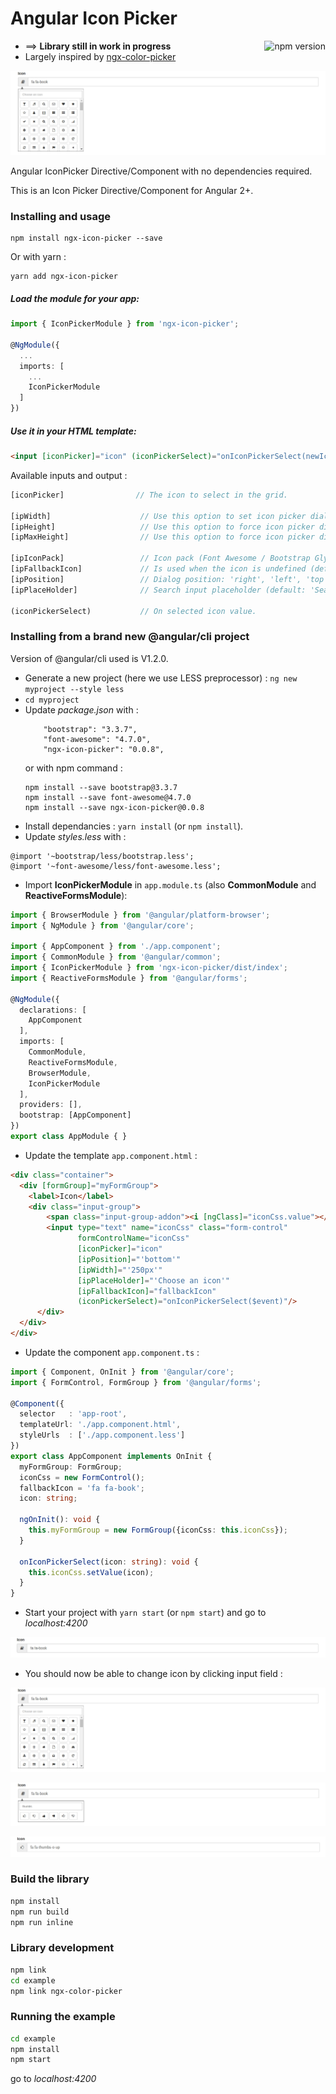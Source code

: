 # Angular Icon Picker

<a href="https://badge.fury.io/js/ngx-icon-picker"><img src="https://badge.fury.io/js/ngx-icon-picker.svg" align="right" alt="npm version" height="18"></a>

* ==> **Library still in work in progress**
* Largely inspired by [ngx-color-picker](https://github.com/zefoy/ngx-color-picker)


![demo_02](https://github.com/tech-advantage/ngx-icon-picker/blob/master/doc/demo_02.jpg)


Angular IconPicker Directive/Component with no dependencies required.

This is an Icon Picker Directive/Component for Angular 2+.

### Installing and usage

    npm install ngx-icon-picker --save
    
Or with yarn : 

    yarn add ngx-icon-picker
    
##### Load the module for your app:

```typescript
import { IconPickerModule } from 'ngx-icon-picker';

@NgModule({
  ...
  imports: [
    ...
    IconPickerModule
  ]
})
```

##### Use it in your HTML template:

```html
<input [iconPicker]="icon" (iconPickerSelect)="onIconPickerSelect(newIcon)"/>
```

Available inputs and output :

```typescript
[iconPicker]                // The icon to select in the grid.

[ipWidth]                    // Use this option to set icon picker dialog width (default: '230px').
[ipHeight]                   // Use this option to force icon picker dialog height (default: 'auto').
[ipMaxHeight]                // Use this option to force icon picker dialog max-height (default: '200px').

[ipIconPack]                 // Icon pack (Font Awesome / Bootstrap Glyphicon): 'fa', 'bs', 'all' (default: 'all').
[ipFallbackIcon]             // Is used when the icon is undefined (default: 'fa fa-user-plus').
[ipPosition]                 // Dialog position: 'right', 'left', 'top', 'bottom' (default: 'right').
[ipPlaceHolder]              // Search input placeholder (default: 'Search icon...').

(iconPickerSelect)           // On selected icon value.

```

    
### Installing from a brand new @angular/cli project

Version of @angular/cli used is V1.2.0.

* Generate a new project (here we use LESS preprocessor) : `ng new myproject --style less`
* `cd myproject`
* Update *package.json* with : 
  ```
      "bootstrap": "3.3.7",
      "font-awesome": "4.7.0",
      "ngx-icon-picker": "0.0.8",
  ```
  or with npm command :
  ```
  npm install --save bootstrap@3.3.7
  npm install --save font-awesome@4.7.0
  npm install --save ngx-icon-picker@0.0.8
  ```
* Install dependancies : `yarn install` (or `npm install`).
* Update *styles.less* with :
```less
@import '~bootstrap/less/bootstrap.less';
@import '~font-awesome/less/font-awesome.less';
```
* Import **IconPickerModule** in `app.module.ts` (also **CommonModule** and **ReactiveFormsModule**): 
```typescript
import { BrowserModule } from '@angular/platform-browser';
import { NgModule } from '@angular/core';

import { AppComponent } from './app.component';
import { CommonModule } from '@angular/common';
import { IconPickerModule } from 'ngx-icon-picker/dist/index';
import { ReactiveFormsModule } from '@angular/forms';

@NgModule({
  declarations: [
    AppComponent
  ],
  imports: [
    CommonModule,
    ReactiveFormsModule,
    BrowserModule,
    IconPickerModule
  ],
  providers: [],
  bootstrap: [AppComponent]
})
export class AppModule { }
```
* Update the template `app.component.html` : 
```html
<div class="container">
  <div [formGroup]="myFormGroup">
    <label>Icon</label>
    <div class="input-group">
        <span class="input-group-addon"><i [ngClass]="iconCss.value"></i></span>
        <input type="text" name="iconCss" class="form-control"
               formControlName="iconCss"
               [iconPicker]="icon"
               [ipPosition]="'bottom'"
               [ipWidth]="'250px'"
               [ipPlaceHolder]="'Choose an icon'"
               [ipFallbackIcon]="fallbackIcon"
               (iconPickerSelect)="onIconPickerSelect($event)"/>
      </div>
  </div>
</div>
```

* Update the component `app.component.ts` : 
```typescript
import { Component, OnInit } from '@angular/core';
import { FormControl, FormGroup } from '@angular/forms';

@Component({
  selector   : 'app-root',
  templateUrl: './app.component.html',
  styleUrls  : ['./app.component.less']
})
export class AppComponent implements OnInit {
  myFormGroup: FormGroup;
  iconCss = new FormControl();
  fallbackIcon = 'fa fa-book';
  icon: string;

  ngOnInit(): void {
    this.myFormGroup = new FormGroup({iconCss: this.iconCss});
  }

  onIconPickerSelect(icon: string): void {
    this.iconCss.setValue(icon);
  }
}
```
* Start your project with `yarn start` (or `npm start`) and go to _localhost:4200_

![demo_01](https://github.com/tech-advantage/ngx-icon-picker/blob/master/doc/demo_01.jpg)

* You should now be able to change icon by clicking input field :

![demo_02](https://github.com/tech-advantage/ngx-icon-picker/blob/master/doc/demo_02.jpg)

![demo_03](https://github.com/tech-advantage/ngx-icon-picker/blob/master/doc/demo_03.jpg)

![demo_04](https://github.com/tech-advantage/ngx-icon-picker/blob/master/doc/demo_04.jpg)


### Build the library

```bash
npm install
npm run build
npm run inline
```

### Library development

```bash
npm link
cd example
npm link ngx-color-picker
```

### Running the example

```bash
cd example
npm install
npm start
```
go to _localhost:4200_
